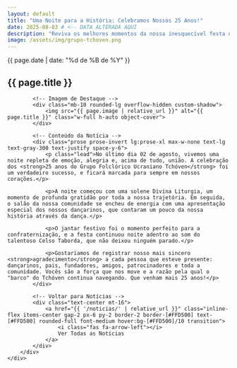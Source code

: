 ```yaml
---
layout: default
title: "Uma Noite para a História: Celebramos Nossos 25 Anos!"
date: 2025-08-03 # <-- DATA ALTERADA AQUI
description: "Reviva os melhores momentos da nossa inesquecível festa de 25 anos, uma noite de emoção, dança e comunidade."
image: /assets/img/grupo-tchoven.png
---
```

<section class="py-16 md:py-24 bg-gradient-to-b from-[#081525] to-[#0d1a2b] text-white">
    <div class="container mx-auto px-4">
        <div class="max-w-3xl mx-auto">
            <!-- Título da Notícia -->
            <div class="text-center mb-10">
                <p class="text-sm text-[#FFD500] font-semibold">{{ page.date | date: "%d de %B de %Y" }}</p>
                <h1 class="text-3xl md:text-4xl font-bold mt-2">{{ page.title }}</h1>
            </div>

            <!-- Imagem de Destaque -->
            <div class="mb-10 rounded-lg overflow-hidden custom-shadow">
                <img src="{{ page.image | relative_url }}" alt="{{ page.title }}" class="w-full h-auto object-cover">
            </div>

            <!-- Conteúdo da Notícia -->
            <div class="prose prose-invert lg:prose-xl max-w-none text-lg text-gray-300 text-justify space-y-6">
                <p class="lead">No último dia 02 de agosto, vivemos uma noite repleta de emoção, alegria e, acima de tudo, união. A celebração dos <strong>25 anos do Grupo Folclórico Ucraniano Tchóven</strong> foi um verdadeiro sucesso, e ficará marcada para sempre em nossos corações.</p>
                
                <p>A noite começou com uma solene Divina Liturgia, um momento de profunda gratidão por toda a nossa trajetória. Em seguida, o salão da nossa comunidade se encheu de energia com uma apresentação especial dos nossos dançarinos, que contaram um pouco da nossa história através da dança.</p>

                <p>O jantar festivo foi o momento perfeito para a confraternização, e a festa continuou noite adentro ao som do talentoso Celso Taborda, que não deixou ninguém parado.</p>
                
                <p>Gostaríamos de registrar nosso mais sincero <strong>agradecimento</strong> a cada pessoa que esteve presente: dançarinos, pais, fundadores, amigos, patrocinadores e toda a comunidade. Vocês são a força que nos move e a razão pela qual o "barco" do Tchóven continua navegando. Que venham mais 25 anos!</p>
            </div>

            <!-- Voltar para Notícias -->
            <div class="text-center mt-16">
                <a href="{{ '/noticias/' | relative_url }}" class="inline-flex items-center gap-2 px-6 py-2 border-2 border-[#FFD500] text-[#FFD500] rounded-full font-medium hover:bg-[#FFD500]/10 transition">
                    <i class="fas fa-arrow-left"></i>
                    Ver Todas as Notícias
                </a>
            </div>
        </div>
    </div>
</section>